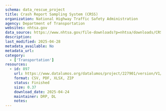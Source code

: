 ```yaml
---
schema: data_rescue_project 
title: Crash Report Sampling System (CRSS)
organization: National Highway Traffic Safety Administration
agency: Department of Transportation
websites: nhtsa.gov
data_source: https://www.nhtsa.gov/file-downloads?p=nhtsa/downloads/CRSS/
description: 
last_modified: 2025-04-28
metadata_available: No
metadata_url: 
category:
  - ['Transportation'] 
resources:
  - id: 897
    url: https://www.datalumos.org/datalumos/project/227901/version/V1/view
    format: CSV, PDF, XLSX, ZIP
    status: Finished
    size: 0.37
    download_date: 2025-04-24
    maintainer: DRP, DL
    notes: 
---
```

